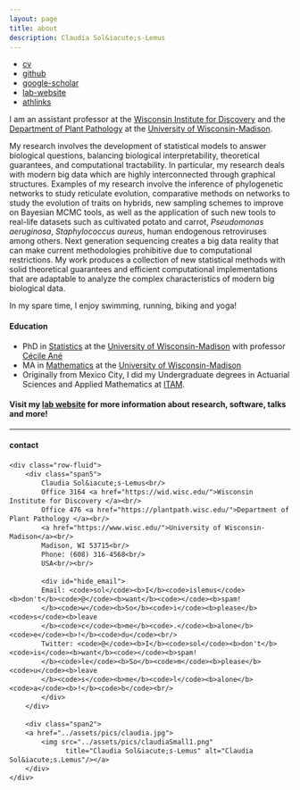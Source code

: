 ```yaml
---
layout: page
title: about
description: Claudia Sol&iacute;s-Lemus
---
```


<div class="navbar">
  <div class="navbar-inner">
      <ul class="nav">
          <li><a href="https://github.com/crsl4/crsl4.github.io/blob/master/assets/cv.pdf">cv</a></li>
          <li><a href="https://github.com/crsl4">github</a></li>
          <li><a href="https://scholar.google.com/citations?user=GrUypj8AAAAJ&hl=en&oi=ao">google-scholar</a></li>
          <li><a href="https://solislemuslab.github.io/">lab-website</a></li>
          <li><a href="https://www.athlinks.com/athletes/267606489">athlinks</a></li>
      </ul>
  </div>
</div>


I am an assistant professor at the [Wisconsin Institute for Discovery](https://wid.wisc.edu/) and the [Department of Plant Pathology](https://plantpath.wisc.edu/) at the [University of Wisconsin-Madison](http://www.wisc.edu).

My research involves the development of statistical models to answer biological questions, balancing biological interpretability, theoretical guarantees, and computational tractability. In particular, my research deals with modern big data which are highly interconnected through graphical structures. Examples of my research involve the inference of phylogenetic networks to study reticulate evolution, comparative methods on networks to study the evolution of traits on hybrids, new sampling schemes to improve on Bayesian MCMC tools, as well as the application of such new tools to real-life datasets such as cultivated potato and carrot, _Pseudomonas aeruginosa_, _Staphylococcus aureus_, human endogenous retroviruses among others. Next generation sequencing creates a big data reality that can make current methodologies prohibitive due to computational restrictions. My work produces a collection of new statistical methods with solid theoretical guarantees and efficient computational implementations that are adaptable to analyze the complex characteristics of modern big biological data.

In my spare time, I enjoy swimming, running, biking and yoga!

#### Education
- PhD in [Statistics](http://www.stat.wisc.edu) at the [University of Wisconsin-Madison](http://www.wisc.edu) with professor [Cécile Ané](http://www.stat.wisc.edu/~ane)
- MA in [Mathematics](http://www.math.wisc.edu) at the [University of Wisconsin-Madison](http://www.wisc.edu)
- Originally from Mexico City, I did my Undergraduate degrees
in Actuarial Sciences and Applied Mathematics at [ITAM](https://www.itam.mx/en).

#### Visit my [lab website](https://solislemuslab.github.io/) for more information about research, software, talks and more!

---

<div class="container">
<h4><a name="contact"></a>contact</h4>

    <div class="row-fluid">
        <div class="span5">
            Claudia Sol&iacute;s-Lemus<br/>
            Office 3164 <a href="https://wid.wisc.edu/">Wisconsin Institute for Discovery </a><br/>
            Office 476 <a href="https://plantpath.wisc.edu/">Department of Plant Pathology </a><br/>
            <a href="https://www.wisc.edu/">University of Wisconsin-Madison</a><br/>
            Madison, WI 53715<br/>
            Phone: (608) 316-4568<br/>
            USA<br/><br/>

            <div id="hide_email">
            Email: <code>sol</code><b>I</b><code>islemus</code><b>don't</b><code>@</code><b>want</b><code></code><b>spam!
            </b><code>w</code><b>So</b><code>i</code><b>please</b><code>s</code><b>leave
            </b><code>c</code><b>me</b><code>.</code><b>alone</b><code>e</code><b>!</b><code>du</code><br/>
            Twitter: <code>@</code><b>I</b><code>sol</code><b>don't</b><code>is</code><b>want</b><code></code><b>spam!
            </b><code>le</code><b>So</b><code>m</code><b>please</b><code>u</code><b>leave
            </b><code>s</code><b>me</b><code>l</code><b>alone</b><code>a</code><b>!</b><code>b</code><br/>            
            </div>
        </div>

        <div class="span2">
        <a href="../assets/pics/claudia.jpg">
            <img src="../assets/pics/claudiaSmall1.png"
                  title="Claudia Sol&iacute;s-Lemus" alt="Claudia Sol&iacute;s.Lemus"/></a>
        </div>
    </div>
</div>
